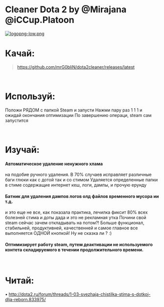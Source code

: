 #  Cleaner Dota 2 by @Mirajana @iCCup.Platoon
[![logopng-low.png](https://s22.postimg.org/7g245ujkh/logopng_low.png)](https://github.com/mrG0bliN/dota2cleaner/releases/latest)

# Качай:
> https://github.com/mrG0bliN/dota2cleaner/releases/latest

<br>

# Используй:
Положи РЯДОМ с папкой Steam и запусти
Нажми пару раз 1 1 1 и ожидай окончания оптимизации
По завершению операци, steam сам запустится

<br>

# Изучай:
#### Автоматическое удаление ненужного хлама
 на подобие ручного удаления. В 70% случаев исправляет различные баги глюки как с дотой так и со стимом
Удаляется определенные папки в стиме содержащие интернет кеш, логи, дампы, и прочую ерунду
#### Батник для удаления дампов логов олд файлов временного мусора ии т.д. 
и это еще не все, как показала практика, лечилка фиксит 80% всех болезней стима и доты дада и это не рекламная утка
Почини свой steam сейчас зачем откладывать на потом?!
Больше функционал, стабильней, продуктивней, качественней и самое главное
все выполняется ОДНОЙ кнопкой!
Ну не сказка ли ? :)
#### Оптимизирует работу steam, путем деактивации не используемого контета складируемого в течении продолжительного времени.

<br>

# Читай:
• http://dota2.ru/forum/threads/1-03-svezhaja-chistilka-stima-s-dotkoj-dlja-reborn.833975/
